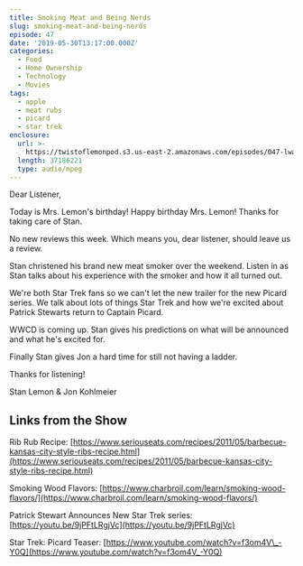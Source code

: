```yaml
---
title: Smoking Meat and Being Nerds
slug: smoking-meat-and-being-nerds
episode: 47
date: '2019-05-30T13:17:00.000Z'
categories:
  - Food
  - Home Ownership
  - Technology
  - Movies
tags:
  - apple
  - meat rubs
  - picard
  - star trek
enclosure:
  url: >-
    https://twistoflemonpod.s3.us-east-2.amazonaws.com/episodes/047-lwatol-20190530.mp3
  length: 37186221
  type: audio/mpeg
---
```


Dear Listener,

Today is Mrs. Lemon's birthday! Happy birthday Mrs. Lemon! Thanks for taking care of Stan.

No new reviews this week. Which means you, dear listener, should leave us a review.

Stan christened his brand new meat smoker over the weekend. Listen in as Stan talks about his experience with the smoker and how it all turned out.

We're both Star Trek fans so we can't let the new trailer for the new Picard series. We talk about lots of things Star Trek and how we're excited about Patrick Stewarts return to Captain Picard.

WWCD is coming up. Stan gives his predictions on what will be announced and what he's excited for.

Finally Stan gives Jon a hard time for still not having a ladder.

Thanks for listening!

Stan Lemon & Jon Kohlmeier

## Links from the Show

Rib Rub Recipe: [https://www.seriouseats.com/recipes/2011/05/barbecue-kansas-city-style-ribs-recipe.html](https://www.seriouseats.com/recipes/2011/05/barbecue-kansas-city-style-ribs-recipe.html)

Smoking Wood Flavors: [https://www.charbroil.com/learn/smoking-wood-flavors/](https://www.charbroil.com/learn/smoking-wood-flavors/)

Patrick Stewart Announces New Star Trek series: [https://youtu.be/9jPFtLRgjVc](https://youtu.be/9jPFtLRgjVc)

Star Trek: Picard Teaser: [https://www.youtube.com/watch?v=f3om4V\_-Y0Q](https://www.youtube.com/watch?v=f3om4V_-Y0Q)

